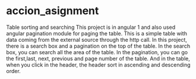 # accion_asignment
Table sorting and searching
This project is in angular 1 and also used angular pagination module for paging the table.
This is a simple table with data coming from the external source through the http call.
In this project, there is a search box and a pagination on the top of the table.
In the search box, you can search all the area of the table.
In the pagination, you can go the first,last, next, previous and page number of the table.
And in the table, when you click in the header, the header sort in ascending and descending order.
